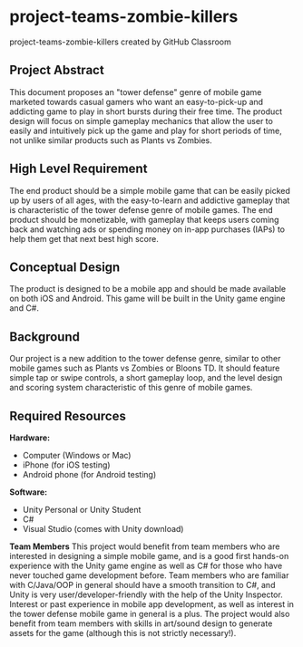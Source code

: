 # project-teams-zombie-killers
project-teams-zombie-killers created by GitHub Classroom


## Project Abstract
This document proposes an "tower defense" genre of mobile game marketed towards casual gamers who want an easy-to-pick-up and addicting game to play in short bursts during their free time. The product design will focus on simple gameplay mechanics that allow the user to easily and intuitively pick up the game and play for short periods of time, not unlike similar products such as Plants vs Zombies.

## High Level Requirement
The end product should be a simple mobile game that can be easily picked up by users of all ages, with the easy-to-learn and addictive gameplay that is characteristic of the tower defense genre of mobile games. The end product should be monetizable, with gameplay that keeps users coming back and watching ads or spending money on in-app purchases (IAPs) to help them get that next best high score.

## Conceptual Design
The product is designed to be a mobile app and should be made available on both iOS and Android. This game will be built in the Unity game engine and C#.

## Background
Our project is a new addition to the tower defense genre, similar to other mobile games such as Plants vs Zombies or Bloons TD. It should feature simple tap or swipe controls, a short gameplay loop, and the level design and scoring system characteristic of this genre of mobile games.

## Required Resources
**Hardware:**
- Computer (Windows or Mac)
- iPhone (for iOS testing)
- Android phone (for Android testing)

**Software:**
- Unity Personal or Unity Student
- C#
- Visual Studio (comes with Unity download)

**Team Members**
This project would benefit from team members who are interested in designing a simple mobile game, and is a good first hands-on experience with the Unity game engine as well as C# for those who have never touched game development before. Team members who are familiar with C/Java/OOP in general should have a smooth transition to C#, and Unity is very user/developer-friendly with the help of the Unity Inspector. Interest or past experience in mobile app development, as well as interest in the tower defense mobile game in general is a plus. The project would also benefit from team members with skills in art/sound design to generate assets for the game (although this is not strictly necessary!).
